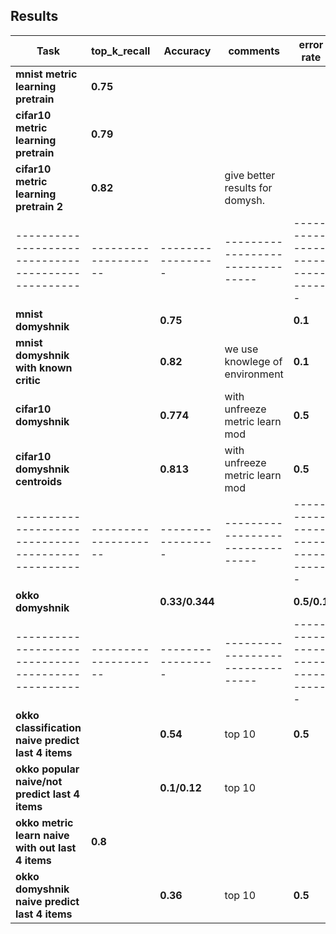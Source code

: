 ## Results 

Task                                              |    top_k_recall    |  Accuracy       |           comments             |           error rate           |
--------------------------------------------------| ------------------ | --------------- | -------------------------------| -------------------------------|
**mnist metric learning pretrain**                | **0.75**           |                 |                                |
**cifar10 metric learning pretrain**              | **0.79**           |                 |                                |
**cifar10 metric learning pretrain 2**            | **0.82**           |                 | give better results for domysh.|
--------------------------------------------------|--------------------|-----------------|--------------------------------| -------------------------------|
**mnist domyshnik**                               |                    | **0.75**        |                                |             **0.1**            |
**mnist domyshnik with known critic**             |                    | **0.82**        | we use knowlege of environment |             **0.1**            |
**cifar10 domyshnik**                             |                    | **0.774**       | with unfreeze  metric learn mod|             **0.5**            |
**cifar10 domyshnik centroids**                   |                    | **0.813**       | with unfreeze  metric learn mod|             **0.5**            |
--------------------------------------------------|--------------------|-----------------|--------------------------------| -------------------------------|
**okko domyshnik**                                |                    | **0.33/0.344**  |                                |         **0.5/0.1**            |
--------------------------------------------------|--------------------|-----------------|--------------------------------| -------------------------------|
**okko classification naive predict last 4 items**|                    | **0.54**        | top 10                         | **0.5**                        |
**okko popular naive/not predict last 4 items**   |                    | **0.1/0.12**    | top 10                         |                                |
**okko metric learn naive with out last 4 items** | **0.8**            |                 |                                |                                |
**okko domyshnik naive predict last 4 items**     |                    | **0.36**        | top 10                         | **0.5**                        |
